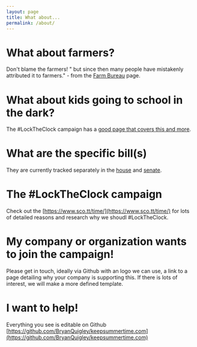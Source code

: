 ```yaml
---
layout: page
title: What about...
permalink: /about/
---
```


# What about farmers?
Don't blame the farmers!  " but since then many people have mistakenly attributed it to farmers." - from the [Farm Bureau](https://www.fb.org/viewpoints/setting-the-record-straight-daylight-saving-time-and-farmers) page.

# What about kids going to school in the dark?
The #LockTheClock campaign has a [good page that covers this and more](https://www.sco.tt/time/research.html).

# What are the specific bill(s)
They are currently tracked separately in the [house](https://www.congress.gov/bill/117th-congress/house-bill/69/cosponsors?searchResultViewType=expanded) and [senate](https://www.congress.gov/bill/117th-congress/senate-bill/623/cosponsors?searchResultViewType=expanded).

# The #LockTheClock campaign
Check out the [https://www.sco.tt/time/](https://www.sco.tt/time/) for lots of detailed reasons and research why we shoudl #LockTheClock.

# My company or organization wants to join the campaign!
Please get in touch, ideally via Github with an logo we can use, a link to a page detailing why your company is supporting this. If there is lots of interest, we will make a more defined template.

# I want to help!
Everything you see is editable on Github [https://github.com/BryanQuigley/keepsummertime.com](https://github.com/BryanQuigley/keepsummertime.com)

